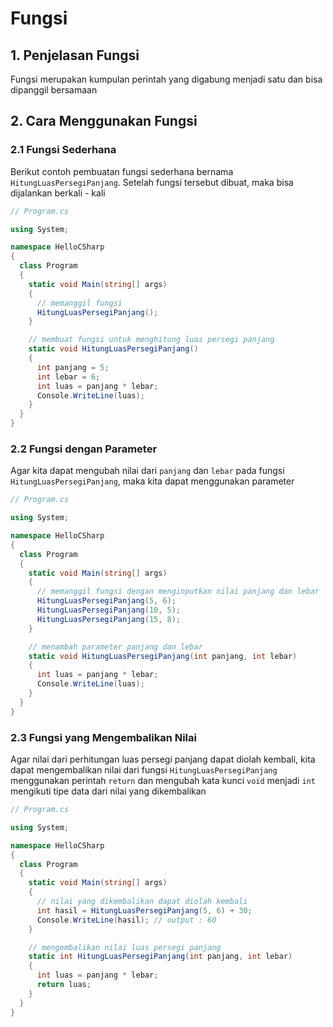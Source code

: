 # Fungsi

## 1. Penjelasan Fungsi

Fungsi merupakan kumpulan perintah yang digabung menjadi satu dan bisa dipanggil bersamaan

## 2. Cara Menggunakan Fungsi

### 2.1 Fungsi Sederhana

Berikut contoh pembuatan fungsi sederhana bernama `HitungLuasPersegiPanjang`. Setelah fungsi tersebut dibuat, maka bisa dijalankan berkali - kali

```csharp
// Program.cs

using System;

namespace HelloCSharp
{
  class Program
  {
    static void Main(string[] args)
    {
      // memanggil fungsi
      HitungLuasPersegiPanjang();
    }

    // membuat fungsi untuk menghitung luas persegi panjang
    static void HitungLuasPersegiPanjang()
    {
      int panjang = 5;
      int lebar = 6;
      int luas = panjang * lebar;
      Console.WriteLine(luas);
    }
  }
}
```

### 2.2 Fungsi dengan Parameter

Agar kita dapat mengubah nilai dari `panjang` dan `lebar` pada fungsi `HitungLuasPersegiPanjang`, maka kita dapat menggunakan parameter

```csharp
// Program.cs

using System;

namespace HelloCSharp
{
  class Program
  {
    static void Main(string[] args)
    {
      // memanggil fungsi dengan menginputkan nilai panjang dan lebar
      HitungLuasPersegiPanjang(5, 6);
      HitungLuasPersegiPanjang(10, 5);
      HitungLuasPersegiPanjang(15, 8);
    }

    // menambah parameter panjang dan lebar
    static void HitungLuasPersegiPanjang(int panjang, int lebar)
    {
      int luas = panjang * lebar;
      Console.WriteLine(luas);
    }
  }
}
```

### 2.3 Fungsi yang Mengembalikan Nilai

Agar nilai dari perhitungan luas persegi panjang dapat diolah kembali, kita dapat mengembalikan nilai dari fungsi `HitungLuasPersegiPanjang` menggunakan perintah `return` dan mengubah kata kunci `void` menjadi `int` mengikuti tipe data dari nilai yang dikembalikan

```csharp
// Program.cs

using System;

namespace HelloCSharp
{
  class Program
  {
    static void Main(string[] args)
    {
      // nilai yang dikembalikan dapat diolah kembali
      int hasil = HitungLuasPersegiPanjang(5, 6) + 30;
      Console.WriteLine(hasil); // output : 60
    }

    // mengembalikan nilai luas persegi panjang
    static int HitungLuasPersegiPanjang(int panjang, int lebar)
    {
      int luas = panjang * lebar;
      return luas;
    }
  }
}
```


